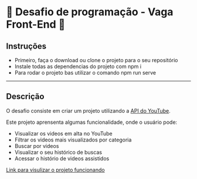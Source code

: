 # 🏁 Desafio de programação - Vaga Front-End 🏁

## Instruções

- Primeiro, faça o download ou clone o projeto para o seu repositório
- Instale todas as dependencias do projeto com npm i
- Para rodar o projeto bas utilizar o comando npm run serve

****

## Descrição

O desafio consiste em criar um projeto utilizando a [API do YouTube](https://developers.google.com/youtube/v3). 

Este projeto aprensenta algumas funcionalidade, onde o usuário pode:

- Visualizar os videos em alta no YouTube
- Filtrar os videos mais visualizados por categoria
- Buscar por videos
- Visualizar o seu histórico de buscas
- Acessar o histório de videos assistidos


[Link para visulizar o projeto funcionando](https://desafio-frontend-arthur-stofeles.000webhostapp.com/)
